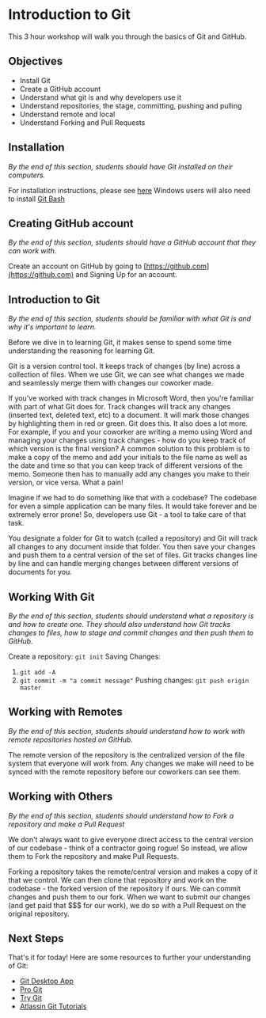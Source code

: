 # Introduction to Git

This 3 hour workshop will walk you through the basics of Git and GitHub.

## Objectives
- Install Git
- Create a GitHub account
- Understand what git is and why developers use it
- Understand repositories, the stage, committing, pushing and pulling
- Understand remote and local
- Understand Forking and Pull Requests

## Installation
_By the end of this section, students should have Git installed on their computers._

For installation instructions, please see [here](https://git-scm.com/book/en/v2/Getting-Started-Installing-Git)
Windows users will also need to install [Git Bash](https://git-for-windows.github.io)


## Creating GitHub account
_By the end of this section, students should have a GitHub account that they can work with._

Create an account on GitHub by going to [https://github.com](https://github.com) and Signing Up for an account. 


## Introduction to Git
_By the end of this section, students should be familiar with what Git is and why it's important to learn._

Before we dive in to learning Git, it makes sense to spend some time
understanding the reasoning for learning Git.

Git is a version control tool. It keeps track of changes (by line)
across a collection of files. When we use Git, we can see what changes
we made and seamlessly merge them with changes our coworker made.

If you've worked with track changes in Microsoft Word, then you're
familiar with part of what Git does for. Track changes will track any
changes (inserted text, deleted text, etc) to a document. It will mark
those changes by highlighting them in red or green. Git does this. It
also does a lot more. For example, if you and your coworker are writing
a memo using Word and managing your changes using track changes - how do
you keep track of which version is the final version? A common solution
to this problem is to make a copy of the memo and add your initials to
the file name as well as the date and time so that you can keep track of
different versions of the memo. Someone then has to manually add any
changes you make to their version, or vice versa. What a pain!

Imagine if we had to do something like that with a codebase? The
codebase for even a simple application can be many files. It would take
forever and be extremely error prone! So, developers use Git - a tool to
take care of that task.

You designate a folder for Git to watch (called a repository) and Git
will track all changes to any document inside that folder. You then save
your changes and push them to a central version of the set of files. Git
tracks changes line by line and can handle merging changes between
different versions of documents for you.

## Working With Git
_By the end of this section, students should understand what a repository is and how to create one. They should also understand how Git tracks changes to files, how to stage and commit changes
and then push them to GitHub._

Create a repository: `git init`
Saving Changes:
  1. `git add -A`
  2. `git commit -m "a commit message"`
Pushing changes: `git push origin master`


## Working with Remotes
_By the end of this section, students should understand how to work with remote repositories hosted on GitHub._

The remote version of the repository is the centralized version of the
file system that everyone will work from. Any changes we make will need
to be synced with the remote repository before our coworkers can see
them.

## Working with Others
_By the end of this section, students should understand how to Fork a repository and make a Pull Request_

We don't always want to give everyone direct access to the central
version of our codebase - think of a contractor going rogue! So instead,
we allow them to Fork the repository and make Pull Requests.

Forking a repository takes the remote/central version and makes a copy
of it that we control. We can then clone that repository and work on the
codebase - the forked version of the repository if ours. We can commit
changes and push them to our fork. When we want to submit our changes
(and get paid that $$$ for our work), we do so with a Pull Request on
the original repository.

## Next Steps
That's it for today! Here are some resources to further your understanding of Git:
- [Git Desktop App](https://desktop.github.com)
- [Pro Git](https://git-scm.com/book/en/v2)
- [Try Git](https://try.github.io/levels/1/challenges/1)
- [Atlassin Git Tutorials](https://www.atlassian.com/git/tutorials)
